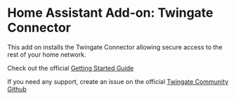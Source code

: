 # Home Assistant Add-on: Twingate Connector

This add on installs the Twingate Connector allowing secure access to the rest of your home network.

Check out the official [Getting Started Guide]("https://www.twingate.com/docs/home-assistant-getting-started")

If you need any support, create an issue on the official [Twingate Community Github]("https://github.com/Twingate-Community/home-assistant-add-on/issues")
